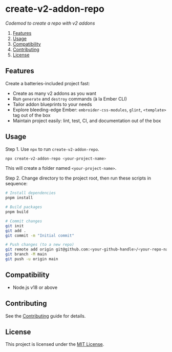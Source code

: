 # create-v2-addon-repo

_Codemod to create a repo with v2 addons_

1. [Features](#features)
1. [Usage](#usage)
1. [Compatibility](#compatibility)
1. [Contributing](#contributing)
1. [License](#license)


## Features

Create a batteries-included project fast:

- Create as many v2 addons as you want
- Run `generate` and `destroy` commands (à la Ember CLI)
- Tailor addon blueprints to your needs
- Explore bleeding-edge Ember: `embroider-css-modules`, `glint`, `<template>` tag out of the box
- Maintain project easily: lint, test, CI, and documentation out of the box


## Usage

Step 1. Use `npx` to run `create-v2-addon-repo`.

```sh
npx create-v2-addon-repo <your-project-name>
```

This will create a folder named `<your-project-name>`.

Step 2. Change directory to the project root, then run these scripts in sequence:

```sh
# Install dependencies
pnpm install

# Build packages
pnpm build
```

```sh
# Commit changes
git init
git add .
git commit -m "Initial commit"
```

```sh
# Push changes (to a new repo)
git remote add origin git@github.com:<your-github-handle>/<your-repo-name>.git
git branch -M main
git push -u origin main
```


## Compatibility

- Node.js v18 or above


## Contributing

See the [Contributing](../../CONTRIBUTING.md) guide for details.


## License

This project is licensed under the [MIT License](LICENSE.md).
